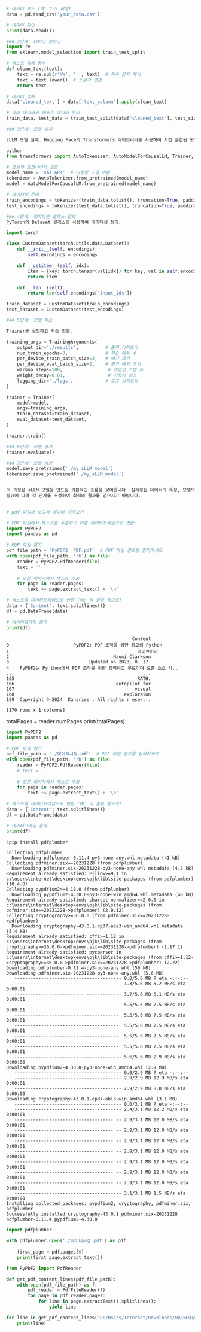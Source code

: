 ```python
# 데이터 로드 (예: CSV 파일)
data = pd.read_csv('your_data.csv')
```


```python
# 데이터 확인
print(data.head())
```


```python
### 2단계: 데이터 전처리
import re
from sklearn.model_selection import train_test_split

# 텍스트 정제 함수
def clean_text(text):
    text = re.sub(r'\W', ' ', text)  # 특수 문자 제거
    text = text.lower()  # 소문자 변환
    return text

# 데이터 정제
data['cleaned_text'] = data['text_column'].apply(clean_text)

# 학습 데이터와 테스트 데이터 분리
train_data, test_data = train_test_split(data['cleaned_text'], test_size=0.2, random_state=42)
```


```python
### 3단계: 모델 설계

sLLM 모델 설계. Hugging Face의 Transformers 라이브러리를 사용하여 사전 훈련된 모델을 기반으로 fine-tuning 진행.
```


```python
python
from transformers import AutoTokenizer, AutoModelForCausalLM, Trainer, TrainingArguments

# 모델과 토크나이저 로드
model_name = 'KAI_GPT'  # 사용할 모델 이름
tokenizer = AutoTokenizer.from_pretrained(model_name)
model = AutoModelForCausalLM.from_pretrained(model_name)

# 데이터셋 준비
train_encodings = tokenizer(train_data.tolist(), truncation=True, padding=True)
test_encodings = tokenizer(test_data.tolist(), truncation=True, padding=True)
```


```python
### 4단계: 데이터셋 클래스 정의
PyTorch의 Dataset 클래스를 사용하여 데이터셋 정의.
```


```python
import torch

class CustomDataset(torch.utils.data.Dataset):
    def __init__(self, encodings):
        self.encodings = encodings

    def __getitem__(self, idx):
        item = {key: torch.tensor(val[idx]) for key, val in self.encodings.items()}
        return item

    def __len__(self):
        return len(self.encodings['input_ids'])

train_dataset = CustomDataset(train_encodings)
test_dataset = CustomDataset(test_encodings)
```


```python
### 5단계: 모델 학습

Trainer를 설정하고 학습 진행.
```


```python
training_args = TrainingArguments(
    output_dir='./results',          # 출력 디렉토리
    num_train_epochs=3,              # 학습 에폭 수
    per_device_train_batch_size=2,   # 배치 크기
    per_device_eval_batch_size=2,    # 평가 배치 크기
    warmup_steps=500,                 # 워밍업 스텝 수
    weight_decay=0.01,                # 가중치 감소
    logging_dir='./logs',            # 로그 디렉토리
)

trainer = Trainer(
    model=model,
    args=training_args,
    train_dataset=train_dataset,
    eval_dataset=test_dataset,
)

trainer.train()
```


```python
### 6단계: 모델 평가
trainer.evaluate()

### 7단계: 모델 저장
model.save_pretrained('./my_sLLM_model')
tokenizer.save_pretrained('./my_sLLM_model')


이 과정은 sLLM 모델을 만드는 기본적인 흐름을 보여줍니다. 실제로는 데이터의 특성, 모델의 복잡성, 하이퍼파라미터 조정 등에 따라 추가적인 작업이 필요할 수 있습니다. 
필요에 따라 각 단계를 조정하여 최적의 결과를 얻으시기 바랍니다.
    
```


```python
# pdf 파일과 보고서 데이터 가져오기

# PDF 파일에서 텍스트를 추출하고 이를 데이터프레임으로 변환:
import PyPDF2
import pandas as pd

# PDF 파일 열기
pdf_file_path = 'PyPDF2_ PDF.pdf'  # PDF 파일 경로를 입력하세요
with open(pdf_file_path, 'rb') as file:
    reader = PyPDF2.PdfReader(file)
    text = ''
    
    # 모든 페이지에서 텍스트 추출
    for page in reader.pages:
        text += page.extract_text() + '\n'

# 텍스트를 데이터프레임으로 변환 (예: 각 줄을 행으로)
data = {'Content': text.splitlines()}
df = pd.DataFrame(data)

# 데이터프레임 출력
print(df)
```

                                                   Content
    0                        PyPDF2: PDF 조작을 위한 최고의 Python
    1                                                라이브러리
    2                                       Naomi Clarkson
    3                              Updated on 2023. 8. 17.
    4    PyPDF2는 Py thon에서 PDF 조작을 위한 강력하고 무료이며 오픈 소스 라...
    ..                                                 ...
    165                                              RATH:
    166                                      autopilot for
    167                                             visual
    168                                         exploraion
    169  Copyright © 2024  Kanaries . All rights r eser...
    
    [170 rows x 1 columns]
    

totalPages = reader.numPages
print(totalPages)


```python
import PyPDF2
import pandas as pd
```


```python
# PDF 파일 열기
pdf_file_path = './데이터시장.pdf'  # PDF 파일 경로를 입력하세요
with open(pdf_file_path, 'rb') as file:
    reader = PyPDF2.PdfReader(file)
    # text = ''
    
    # 모든 페이지에서 텍스트 추출
    for page in reader.pages:
        text += page.extract_text() + '\n'

# 텍스트를 데이터프레임으로 변환 (예: 각 줄을 행으로)
data = {'Content': text.splitlines()}
df = pd.DataFrame(data)

# 데이터프레임 출력
print(df)
```


```python
!pip install pdfplumber
```

    Collecting pdfplumber
      Downloading pdfplumber-0.11.4-py3-none-any.whl.metadata (41 kB)
    Collecting pdfminer.six==20231228 (from pdfplumber)
      Downloading pdfminer.six-20231228-py3-none-any.whl.metadata (4.2 kB)
    Requirement already satisfied: Pillow>=9.1 in c:\users\internet\desktop\envs\pjk\lib\site-packages (from pdfplumber) (10.4.0)
    Collecting pypdfium2>=4.18.0 (from pdfplumber)
      Downloading pypdfium2-4.30.0-py3-none-win_amd64.whl.metadata (48 kB)
    Requirement already satisfied: charset-normalizer>=2.0.0 in c:\users\internet\desktop\envs\pjk\lib\site-packages (from pdfminer.six==20231228->pdfplumber) (2.0.12)
    Collecting cryptography>=36.0.0 (from pdfminer.six==20231228->pdfplumber)
      Downloading cryptography-43.0.1-cp37-abi3-win_amd64.whl.metadata (5.4 kB)
    Requirement already satisfied: cffi>=1.12 in c:\users\internet\desktop\envs\pjk\lib\site-packages (from cryptography>=36.0.0->pdfminer.six==20231228->pdfplumber) (1.17.1)
    Requirement already satisfied: pycparser in c:\users\internet\desktop\envs\pjk\lib\site-packages (from cffi>=1.12->cryptography>=36.0.0->pdfminer.six==20231228->pdfplumber) (2.22)
    Downloading pdfplumber-0.11.4-py3-none-any.whl (59 kB)
    Downloading pdfminer.six-20231228-py3-none-any.whl (5.6 MB)
       ---------------------------------------- 0.0/5.6 MB ? eta -:--:--
       --------- ------------------------------ 1.3/5.6 MB 5.2 MB/s eta 0:00:01
       -------------------------- ------------- 3.7/5.6 MB 6.1 MB/s eta 0:00:01
       ---------------------------------------  5.5/5.6 MB 7.5 MB/s eta 0:00:01
       ---------------------------------------  5.5/5.6 MB 7.5 MB/s eta 0:00:01
       ---------------------------------------  5.5/5.6 MB 7.5 MB/s eta 0:00:01
       ---------------------------------------  5.5/5.6 MB 7.5 MB/s eta 0:00:01
       ---------------------------------------  5.5/5.6 MB 7.5 MB/s eta 0:00:01
       ---------------------------------------- 5.6/5.6 MB 2.9 MB/s eta 0:00:00
    Downloading pypdfium2-4.30.0-py3-none-win_amd64.whl (2.9 MB)
       ---------------------------------------- 0.0/2.9 MB ? eta -:--:--
       ---------------------------------------  2.9/2.9 MB 12.9 MB/s eta 0:00:01
       ---------------------------------------- 2.9/2.9 MB 8.0 MB/s eta 0:00:00
    Downloading cryptography-43.0.1-cp37-abi3-win_amd64.whl (3.1 MB)
       ---------------------------------------- 0.0/3.1 MB ? eta -:--:--
       ------------------------------ --------- 2.4/3.1 MB 12.2 MB/s eta 0:00:01
       ------------------------------------- -- 2.9/3.1 MB 12.0 MB/s eta 0:00:01
       ------------------------------------- -- 2.9/3.1 MB 12.0 MB/s eta 0:00:01
       ------------------------------------- -- 2.9/3.1 MB 12.0 MB/s eta 0:00:01
       ------------------------------------- -- 2.9/3.1 MB 12.0 MB/s eta 0:00:01
       ------------------------------------- -- 2.9/3.1 MB 12.0 MB/s eta 0:00:01
       ------------------------------------- -- 2.9/3.1 MB 12.0 MB/s eta 0:00:01
       ------------------------------------- -- 2.9/3.1 MB 12.0 MB/s eta 0:00:01
       ---------------------------------------- 3.1/3.1 MB 1.5 MB/s eta 0:00:00
    Installing collected packages: pypdfium2, cryptography, pdfminer.six, pdfplumber
    Successfully installed cryptography-43.0.1 pdfminer.six-20231228 pdfplumber-0.11.4 pypdfium2-4.30.0
    


```python
import pdfplumber

with pdfplumber.open('./데이터시장.pdf') as pdf:
    
    first_page = pdf.pages[0]
    print(first_page.extract_text())
```


```python
from PyPDF2 import PdfReader

def get_pdf_content_lines(pdf_file_path):
    with open(pdf_file_path) as f:
        pdf_reader = PdfFileReader(f)
        for page in pdf_reader.pages: 
            for line in page.extractText().splitlines():
                yield line

for line in get_pdf_content_lines('C:/Users/Internet/Downloads/데이터시장.pdf'):
    print(line)
```
